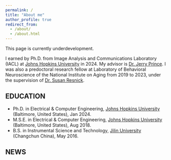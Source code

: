 ```yaml
---
permalink: /
title: "About me"
author_profile: true
redirect_from: 
  - /about/
  - /about.html
---
```


This page is currently underdevelopment. 

I earned by Ph.D. from Image Analysis and Communications Laboratory (IACL) at [Johns Hopkins University](https://www.jhu.edu) in 2024. My advisor is [Dr. Jerry Prince](https://engineering.jhu.edu/faculty/jerry-prince/). I was also a predoctoral research fellow at Laboratory of Behavioral Neuroscience of the National Institute on Aging from 2019 to 2023, under the supervision of [Dr. Susan Resnick](https://irp.nih.gov/pi/susan-resnick).

## EDUCATION
- Ph.D. in Electrical & Computer Engineering, [Johns Hopkins University](https://www.jhu.edu) (Baltimore, United States), Jan 2024.
- M.S.E. in Electrical & Computer Engineering, [Johns Hopkins University](https://www.jhu.edu) (Baltimore, United States), Aug 2018.
- B.S. in Instrumental Science and Technology, [Jilin University](https://www.jlu.edu.cn) (Changchun China), May 2016.

## NEWS
